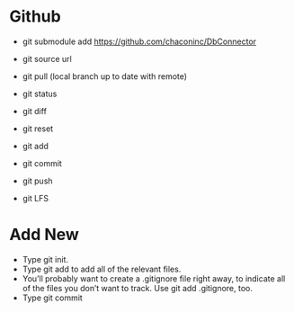 # Github 
- git submodule add https://github.com/chaconinc/DbConnector

- git source url
- git pull (local branch up to date with remote)
- git status


- git diff
- git reset

- git add
- git commit
- git push
- git LFS
# Add New
* Type git init.
* Type git add to add all of the relevant files.
* You’ll probably want to create a .gitignore file right away, to indicate all of the files you don’t want to track. Use git add .gitignore, too.
* Type git commit

